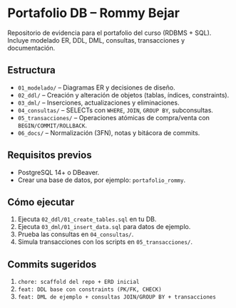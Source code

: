 # Portafolio DB – Rommy Bejar

Repositorio de evidencia para el portafolio del curso (RDBMS + SQL). 
Incluye modelado ER, DDL, DML, consultas, transacciones y documentación.

## Estructura
- `01_modelado/` – Diagramas ER y decisiones de diseño.
- `02_ddl/` – Creación y alteración de objetos (tablas, índices, constraints).
- `03_dml/` – Inserciones, actualizaciones y eliminaciones.
- `04_consultas/` – SELECTs con `WHERE`, `JOIN`, `GROUP BY`, subconsultas.
- `05_transacciones/` – Operaciones atómicas de compra/venta con `BEGIN/COMMIT/ROLLBACK`.
- `06_docs/` – Normalización (3FN), notas y bitácora de commits.

## Requisitos previos
- PostgreSQL 14+ o DBeaver.
- Crear una base de datos, por ejemplo: `portafolio_rommy`.

## Cómo ejecutar
1. Ejecuta `02_ddl/01_create_tables.sql` en tu DB.
2. Ejecuta `03_dml/01_insert_data.sql` para datos de ejemplo.
3. Prueba las consultas en `04_consultas/`.
4. Simula transacciones con los scripts en `05_transacciones/`.

## Commits sugeridos
1. `chore: scaffold del repo + ERD inicial`
2. `feat: DDL base con constraints (PK/FK, CHECK)`
3. `feat: DML de ejemplo + consultas JOIN/GROUP BY + transacciones`
